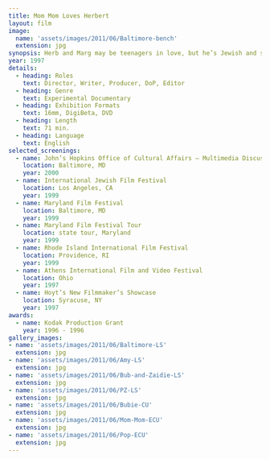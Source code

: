 ```yaml
---
title: Mom Mom Loves Herbert
layout: film
image:
  name: 'assets/images/2011/06/Baltimore-bench'
  extension: jpg
synopsis: Herb and Marg may be teenagers in love, but he’s Jewish and she’s Catholic, and their mothers are not happy about the impending marriage. Filmmaker Paul Zinder explores his parents’ mixed marriage by utilizing mixed documentary techniques, all in an effort to discover the keys to a happy union.
year: 1997
details:
  - heading: Roles
    text: Director, Writer, Producer, DoP, Editor
  - heading: Genre
    text: Experimental Documentary
  - heading: Exhibition Formats
    text: 16mm, DigiBeta, DVD
  - heading: Length
    text: 71 min.
  - heading: Language
    text: English
selected_screenings:
  - name: John’s Hopkins Office of Cultural Affairs – Multimedia Discussions
    location: Baltimore, MD
    year: 2000
  - name: International Jewish Film Festival
    location: Los Angeles, CA
    year: 1999
  - name: Maryland Film Festival
    location: Baltimore, MD
    year: 1999
  - name: Maryland Film Festival Tour
    location: state tour, Maryland
    year: 1999
  - name: Rhode Island International Film Festival
    location: Providence, RI
    year: 1999
  - name: Athens International Film and Video Festival
    location: Ohio
    year: 1997
  - name: Hoyt’s New Filmmaker’s Showcase
    location: Syracuse, NY
    year: 1997
awards:
  - name: Kodak Production Grant
    year: 1996 - 1996
gallery_images:
- name: 'assets/images/2011/06/Baltimore-LS'
  extension: jpg
- name: 'assets/images/2011/06/Amy-LS'
  extension: jpg
- name: 'assets/images/2011/06/Bub-and-Zaidie-LS'
  extension: jpg
- name: 'assets/images/2011/06/PZ-LS'
  extension: jpg
- name: 'assets/images/2011/06/Bubie-CU'
  extension: jpg
- name: 'assets/images/2011/06/Mom-Mom-ECU'
  extension: jpg
- name: 'assets/images/2011/06/Pop-ECU'
  extension: jpg
---
```

